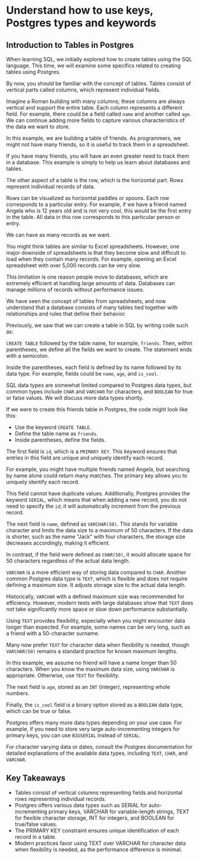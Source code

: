 # Understand how to use keys, Postgres types and keywords

## Introduction to Tables in Postgres

When learning SQL, we initially explored how to create tables using the SQL language. This time, we will examine some specifics related to creating tables using Postgres.

By now, you should be familiar with the concept of tables. Tables consist of vertical parts called columns, which represent individual fields.

Imagine a Roman building with many columns; these columns are always vertical and support the entire table. Each column represents a different field. For example, there could be a field called `name` and another called `age`. We can continue adding more fields to capture various characteristics of the data we want to store.

In this example, we are building a table of friends. As programmers, we might not have many friends, so it is useful to track them in a spreadsheet.

If you have many friends, you will have an even greater need to track them in a database. This example is simply to help us learn about databases and tables.

The other aspect of a table is the row, which is the horizontal part. Rows represent individual records of data.

Rows can be visualized as horizontal paddles or spoons. Each row corresponds to a particular entry. For example, if we have a friend named Angela who is 12 years old and is not very cool, this would be the first entry in the table. All data in this row corresponds to this particular person or entry.

We can have as many records as we want.

You might think tables are similar to Excel spreadsheets. However, one major downside of spreadsheets is that they become slow and difficult to load when they contain many records. For example, opening an Excel spreadsheet with over 5,000 records can be very slow.

This limitation is one reason people move to databases, which are extremely efficient at handling large amounts of data. Databases can manage millions of records without performance issues.

We have seen the concept of tables from spreadsheets, and now understand that a database consists of many tables tied together with relationships and rules that define their behavior.

Previously, we saw that we can create a table in SQL by writing code such as:

`CREATE TABLE` followed by the table name, for example, `friends`. Then, within parentheses, we define all the fields we want to create. The statement ends with a semicolon.

Inside the parentheses, each field is defined by its name followed by its data type. For example, fields could be `name`, `age`, and `is_cool`.

SQL data types are somewhat limited compared to Postgres data types, but common types include `CHAR` and `VARCHAR` for characters, and `BOOLEAN` for true or false values. We will discuss more data types shortly.

If we were to create this friends table in Postgres, the code might look like this:

- Use the keyword `CREATE TABLE`.
- Define the table name as `friends`.
- Inside parentheses, define the fields.

The first field is `id`, which is a `PRIMARY KEY`. This keyword ensures that entries in this field are unique and uniquely identify each record.

For example, you might have multiple friends named Angela, but searching by name alone could return many matches. The primary key allows you to uniquely identify each record.

This field cannot have duplicate values. Additionally, Postgres provides the keyword `SERIAL`, which means that when adding a new record, you do not need to specify the `id`; it will automatically increment from the previous record.

The next field is `name`, defined as `VARCHAR(50)`. This stands for variable character and limits the data size to a maximum of 50 characters. If the data is shorter, such as the name "Jack" with four characters, the storage size decreases accordingly, making it efficient.

In contrast, if the field were defined as `CHAR(50)`, it would allocate space for 50 characters regardless of the actual data length.

`VARCHAR` is a more efficient way of storing data compared to `CHAR`. Another common Postgres data type is `TEXT`, which is flexible and does not require defining a maximum size. It adjusts storage size to the actual data length.

Historically, `VARCHAR` with a defined maximum size was recommended for efficiency. However, modern tests with large databases show that `TEXT` does not take significantly more space or slow down performance substantially.

Using `TEXT` provides flexibility, especially when you might encounter data longer than expected. For example, some names can be very long, such as a friend with a 50-character surname.

Many now prefer `TEXT` for character data when flexibility is needed, though `VARCHAR(50)` remains a standard practice for known maximum lengths.

In this example, we assume no friend will have a name longer than 50 characters. When you know the maximum data size, using `VARCHAR` is appropriate. Otherwise, use `TEXT` for flexibility.

The next field is `age`, stored as an `INT` (integer), representing whole numbers.

Finally, the `is_cool` field is a binary option stored as a `BOOLEAN` data type, which can be true or false.

Postgres offers many more data types depending on your use case. For example, if you need to store very large auto-incrementing integers for primary keys, you can use `BIGSERIAL` instead of `SERIAL`.

For character varying data or dates, consult the Postgres documentation for detailed explanations of the available data types, including `TEXT`, `CHAR`, and `VARCHAR`.

## Key Takeaways

- Tables consist of vertical columns representing fields and horizontal rows representing individual records.
- Postgres offers various data types such as SERIAL for auto-incrementing primary keys, VARCHAR for variable-length strings, TEXT for flexible character storage, INT for integers, and BOOLEAN for true/false values.
- The PRIMARY KEY constraint ensures unique identification of each record in a table.
- Modern practices favor using TEXT over VARCHAR for character data when flexibility is needed, as the performance difference is minimal.
